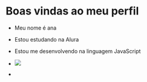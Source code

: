# Boas vindas ao meu perfil 
- Meu nome é ana
- Estou estudando na Alura
- Estou me desenvolvendo na linguagem JavaScript

- ![](https://media1.tenor.com/m/vwJRrdKQ2esAAAAC/hello-hi.gif)
- 
